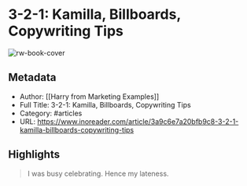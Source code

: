 # 3-2-1: Kamilla, Billboards, Copywriting Tips

![rw-book-cover](https://readwise-assets.s3.amazonaws.com/static/images/article0.00998d930354.png)

## Metadata
- Author: [[Harry from Marketing Examples]]
- Full Title: 3-2-1: Kamilla, Billboards, Copywriting Tips
- Category: #articles
- URL: https://www.inoreader.com/article/3a9c6e7a20bfb9c8-3-2-1-kamilla-billboards-copywriting-tips

## Highlights
> I was busy celebrating. Hence my lateness.



